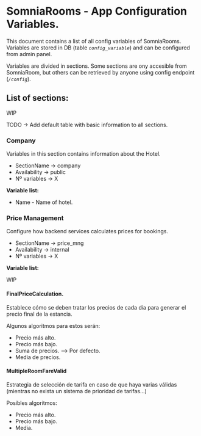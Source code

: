# SomniaRooms - App Configuration Variables.

This document contains a list of all config variables of SomniaRooms. Variables are stored in DB (table _`config_variable`_) and can be configured from admin panel.

Variables are divided in sections. Some sections are ony accesible from SomniaRoom, but others can be retrieved by anyone using config endpoint (_`/config`_).

## List of sections:

WIP

TODO -> Add default table with basic information to all sections.

### **Company**
Variables in this section contains information about the Hotel.

- SectionName -> company
- Availability -> public
- Nº variables -> X

**Variable list:**

- Name - Name of hotel.



### **Price Management**
Configure how backend services calculates prices for bookings.

- SectionName -> price_mng
- Availability -> internal
- Nº variables -> X

**Variable list:**

WIP

#### FinalPriceCalculation.
Establece cómo se deben tratar los precios de cada día para generar el precio final de la estancia.

Algunos algoritmos para estos serán:
- Precio más alto.
- Precio más bajo.
- Suma de precios. --> Por defecto.
- Media de precios.

#### MultipleRoomFareValid
Estrategia de selección de tarifa en caso de que haya varias válidas (mientras no exista un sistema de prioridad de tarifas...)

Posibles algoritmos:
- Precio más alto.
- Precio más bajo.
- Media.


